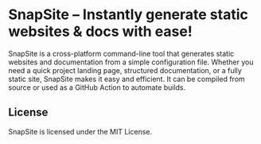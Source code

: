 # SnapSite – Instantly generate static websites & docs with ease!

SnapSite is a cross-platform command-line tool that generates static websites and documentation from a simple configuration file. Whether you need a quick project landing page, structured documentation, or a fully static site, SnapSite makes it easy and efficient. It can be compiled from source or used as a GitHub Action to automate builds.

## License
SnapSite is licensed under the MIT License.
